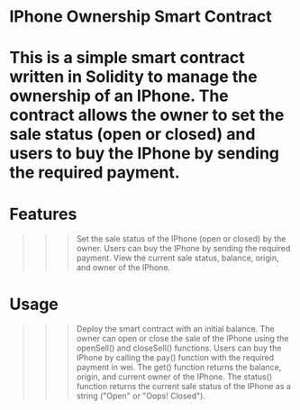 # IPhone Ownership Smart Contract

# This is a simple smart contract written in Solidity to manage the ownership of an IPhone. The contract allows the owner to set the sale status (open or closed) and users to buy the IPhone by sending the required payment.

# Features

>>> Set the sale status of the IPhone (open or closed) by the owner.
>>> Users can buy the IPhone by sending the required payment.
>>> View the current sale status, balance, origin, and owner of the IPhone.


# Usage

>>>Deploy the smart contract with an initial balance.
>>>The owner can open or close the sale of the IPhone using the openSell() and closeSell() functions.
>>>Users can buy the IPhone by calling the pay() function with the required payment in wei.
>>>The get() function returns the balance, origin, and current owner of the IPhone.
>>>The status() function returns the current sale status of the IPhone as a string ("Open" or "Oops! Closed").

